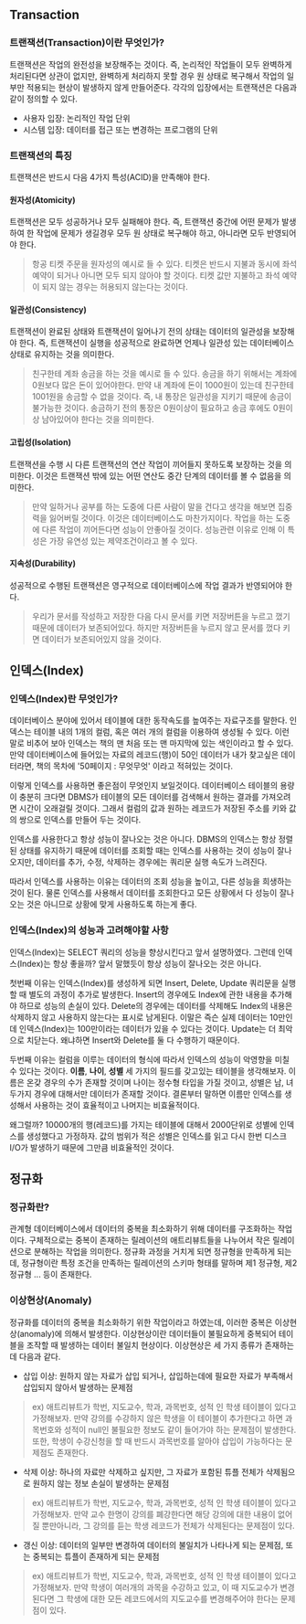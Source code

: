 ## Transaction

### 트랜잭션(Transaction)이란 무엇인가?

트랜잭션은 작업의 완전성을 보장해주는 것이다. 즉, 논리적인 작업들이 모두 완벽하게 처리된다면 상관이 없지만, 완벽하게 처리하지 못할 경우 원 상태로 복구해서 작업의 일부만 적용되는 현상이 발생하지 않게 만들어준다. 각각의 입장에서는 트랜잭션은 다음과 같이 정의할 수 있다.

- 사용자 입장: 논리적인 작업 단위
- 시스템 입장: 데이터를 접근 또는 변경하는 프로그램의 단위

### 트랜잭션의 특징

트랜잭션은 반드시 다음 4가지 특성(ACID)을 만족해야 한다.

#### 원자성(Atomicity)

트랜잭션은 모두 성공하거나 모두 실패해야 한다. 즉, 트랜잭션 중간에 어떤 문제가 발생하여 한 작업에 문제가 생길경우 모두 원 상태로 복구해야 하고, 아니라면 모두 반영되어야 한다.

> 항공 티켓 주문을 원자성의 예시로 들 수 있다. 티켓은 반드시 지불과 동시에 좌석 예약이 되거나 아니면 모두 되지 않아야 할 것이다. 티켓 값만 지불하고 좌석 예약이 되지 않는 경우는 허용되지 않는다는 것이다.

#### 일관성(Consistency)

트랜잭션이 완료된 상태와 트랜잭션이 일어나기 전의 상태는 데이터의 일관성을 보장해야 한다. 즉, 트랜잭션이 실행을 성공적으로 완료하면 언제나 일관성 있는 데이터베이스 상태로 유지하는 것을 의미한다.

>  친구한테 계좌 송금을 하는 것을 예시로 들 수 있다. 송금을 하기 위해서는 계좌에 0원보다 많은 돈이 있어야한다. 만약 내 계좌에 돈이 1000원이 있는데 친구한테 1001원을 송금할 수 없을 것이다. 즉, 내 통장은 일관성을 지키기 때문에 송금이 불가능한 것이다. 송금하기 전의 통장은 0원이상이 필요하고 송금 후에도 0원이상 남아있어야 한다는 것을 의미한다.

#### 고립성(Isolation)

트랜잭션을 수행 시 다른 트랜잭션의 연산 작업이 끼어들지 못하도록 보장하는 것을 의미한다. 이것은 트랜잭션 밖에 있는 어떤 연산도 중간 단계의 데이터를 볼 수 없음을 의미한다.

> 만약 일하거나 공부를 하는 도중에 다른 사람이 말을 건다고 생각을 해보면 집중력을 잃어버릴 것이다. 이것은 데이터베이스도 마찬가지이다. 작업을 하는 도중에 다른 작업이 끼어든다면 성능이 안좋아질 것이다. 성능관련 이유로 인해 이 특성은 가장 유연성 있는 제약조건이라고 볼 수 있다.

#### 지속성(Durability)

성공적으로 수행된 트랜잭션은 영구적으로 데이터베이스에 작업 결과가 반영되어야 한다.

> 우리가 문서를 작성하고 저장한 다음 다시 문서를 키면 저장버튼을 누르고 껐기 때문에 데이터가 보존되어있다. 하지만 저장버튼을 누르지 않고 문서를 껐다 키면 데이터가 보존되어있지 않을 것이다.

## 인덱스(Index)

### 인덱스(Index)란 무엇인가?

데이터베이스 분야에 있어서 테이블에 대한 동작속도를 높여주는 자료구조를 말한다. 인덱스는 테이블 내의 1개의 컬럼, 혹은 여러 개의 컬럼을 이용하여 생성될 수 있다. 이런 말로 비추어 보아 인덱스는 책의 맨 처음 또는 맨 마지막에 있는 색인이라고 할 수 있다. 만약 데이터베이스에 들어있는 자료의 레코드(행)이 50인 데이터가 내가 찾고싶은 데이터라면, 책의 목차에 '50페이지 : 무엇무엇' 이라고 적혀있는 것이다. 

 이렇게 인덱스를 사용하면 좋은점이 무엇인지 보일것이다. 데이터베이스 테이블의 용량이 충분히 크다면 DBMS가 테이블의 모든 데이터를 검색해서 원하는 결과를 가져오려면 시간이 오래걸릴 것이다. 그래서 컬럼의 값과 원하는 레코드가 저장된 주소를 키와 값의 쌍으로 인덱스를 만들어 두는 것이다.
 
  인덱스를 사용한다고 항상 성능이 잘나오는 것은 아니다. DBMS의 인덱스는 항상 정렬된 상태를 유지하기 때문에 데이터를 조회할 때는 인덱스를 사용하는 것이 성능이 잘나오지만, 데이터를 추가, 수정, 삭제하는 경우에는 쿼리문 실행 속도가 느려진다.
  
  따라서 인덱스를 사용하는 이유는 데이터의 조회 성능을 높이고, 다른 성능을 희생하는 것이 된다. 물론 인덱스를 사용해서 데이터를 조회한다고 모든 상황에서 다 성능이 잘나오는 것은 아니므로 상황에 맞게 사용하도록 하는게 좋다.
  
### 인덱스(Index)의 성능과 고려해야할 사항
  
  인덱스(Index)는 SELECT 쿼리의 성능을 향상시킨다고 앞서 설명하였다. 그런데 인덱스(Index)는 항상 좋을까? 앞서 말했듯이 항상 성능이 잘나오는 것은 아니다.
  
  첫번째 이유는 인덱스(Index)를 생성하게 되면 Insert, Delete, Update 쿼리문을 실행할 때 별도의 과정이 추가로 발생한다. Insert의 경우에도 Index에 관한 내용을 추가해야 하므로 성능의 손실이 있다. Delete의 경우에는 데이터를 삭제해도 Index의 내용은 삭제하지 않고 사용하지 않는다는 표시로 남게된다. 이말은 즉슨 실제 데이터는 10만인데 인덱스(Index)는 100만이라는 데이터가 있을 수 있다는 것이다. Update는 더 최악으로 치닫는다. 왜냐하면 Insert와 Delete를 둘 다 수행하기 때문이다.
  
  두번째 이유는 컬럼을 이루는 데이터의 형식에 따라서 인덱스의 성능이 악영향을 미칠 수 있다는 것이다. **이름**, **나이**, **성별**  세 가지의 필드를 갖고있는 테이블을 생각해보자. 이름은 온갖 경우의 수가 존재할 것이며 나이는 정수형 타입을 가질 것이고, 성별은 남, 녀 두가지 경우에 대해서만 데이터가 존재할 것이다. 결론부터 말하면 이름만 인덱스를 생성해서 사용하는 것이 효율적이고 나머지는 비효율적이다.
  
  왜그럴까? 10000개의 행(레코드)를 가지는 테이블에 대해서 2000단위로 성별에 인덱스를 생성했다고 가정하자. 값의 범위가 적은 성별은 인덱스를 읽고 다시 한번 디스크 I/O가 발생하기 때문에 그만큼 비효율적인 것이다.

## 정규화

### 정규화란?
관계형 데이터베이스에서 데이터의 중복을 최소화하기 위해 데이터를 구조화하는 작업이다. 구체적으로는 중복이 존재하는 릴레이션의 애트리뷰트들을 나누어서 작은 릴레이션으로 분해하는 작업을 의미한다. 정규화 과정을 거치게 되면 정규형을 만족하게 되는데, 정규형이란 특정 조건을 만족하는 릴레이션의 스키마 형태를 말하며 제1 정규형, 제2 정규형 ... 등이 존재한다.

### 이상현상(Anomaly)

정규화를 데이터의 중복을 최소화하기 위한 작업이라고 하였는데, 이러한 중복은 이상현상(anomaly)에 의해서 발생한다. 이상현상이란 데이터들이 불필요하게 중복되어 테이블을 조작할 때 발생하는 데이터 불일치 현상이다. 이상현상은 세 가지 종류가 존재하는데 다음과 같다.

- 삽입 이상: 원하지 않는 자료가 삽입 되거나, 삽입하는데에 필요한 자료가 부족해서 삽입되지 않아서 발생하는 문제점

> ex) 애트리뷰트가 학번, 지도교수, 학과, 과목번호, 성적 인 학생 테이블이 있다고 가정해보자. 만약 강의를 수강하지 않은 학생을 이 테이블이 추가한다고 하면 과목번호와 성적이 null인 불필요한 정보도 같이 들어가야 하는 문제점이 발생한다. 또한, 학생이 수강신청을 할 때 반드시 과목번호를 알아야 삽입이 가능하다는 문제점도 존재한다.

- 삭제 이상: 하나의 자료만 삭제하고 싶지만, 그 자료가 포함된 튜플 전체가 삭제됨으로 원하지 않는 정보 손실이 발생하는 문제점

> ex) 애트리뷰트가 학번, 지도교수, 학과, 과목번호, 성적 인 학생 테이블이 있다고 가정해보자. 만약 교수 한명이 강의를 폐강한다면 해당 강의에 대한 내용이 없어질 뿐만아니라, 그 강의를 듣는 학생 레코드가 전체가 삭제된다는 문제점이 있다.

- 갱신 이상: 데이터의 일부만 변경하여 데이터의 불일치가 나타나게 되는 문제점, 또는 중복되는 튜플이 존재하게 되는 문제점

> ex) 애트리뷰트가 학번, 지도교수, 학과, 과목번호, 성적 인 학생 테이블이 있다고 가정해보자. 만약 학생이 여러개의 과목을 수강하고 있고, 이 때 지도교수가 변경된다면 그 학생에 대한 모든 레코드에서의 지도교수를 변경해주어야 한다는 문제점이 있다.
